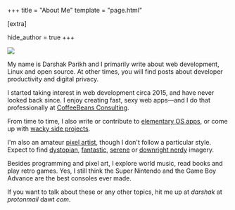 +++
title = "About Me"
template = "page.html"

[extra]

hide_author = true
+++

<div class="headshot"><img src="images/photo.jpg"></div>

My name is Darshak Parikh and I primarily write about web development, Linux and open source. At other times, you will find posts about developer productivity and digital privacy.

I started taking interest in web development circa 2015, and have never looked back since. I enjoy creating fast, sexy web apps—and I do that professionally at [CoffeeBeans Consulting](https://www.coffeebeans.io/).

From time to time, I also write or contribute to [elementary OS apps](https://github.com/elfenware/), or come up with [wacky side projects](http://backend.lizardspock.xyz/api/v1/swagger/index.html).

I'm also an amateur [pixel artist](https://www.deviantart.com/blockydreams), though I don't follow a particular style. Expect to find [dystopian](https://www.deviantart.com/blockydreams/art/Zombie-Marshmallow-Robot-Monster-835279903), [fantastic](https://www.deviantart.com/blockydreams/art/Cinnabar-Sky-814185243), [serene](https://www.deviantart.com/blockydreams/art/Hogwarts-817488437) or [downright nerdy](https://www.deviantart.com/blockydreams/art/Rick-s-Portal-Gun-835423405) imagery.

Besides programming and pixel art, I explore world music, read books and play retro games. Yes, I still think the Super Nintendo and the Game Boy Advance are the best consoles ever made.

If you want to talk about these or any other topics, hit me up at _darshak_ at _protonmail_ dawt _com_.
